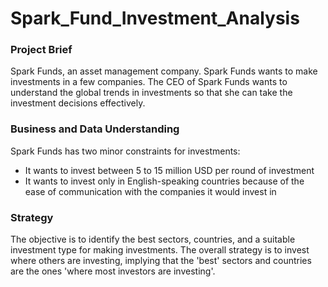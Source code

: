 # Spark_Fund_Investment_Analysis

### Project Brief
Spark Funds, an asset management company. Spark Funds wants to make investments in a few companies. The CEO of Spark Funds wants to understand the global trends in investments so that she can take the investment decisions effectively.

### Business and Data Understanding
Spark Funds has two minor constraints for investments:
- It wants to invest between 5 to 15 million USD per round of investment
- It wants to invest only in English-speaking countries because of the ease of communication with the companies it would invest in

### Strategy
The objective is to identify the best sectors, countries, and a suitable investment type for making investments. The overall strategy is to invest where others are investing, implying that the 'best' sectors and countries are the ones 'where most investors are investing'.

